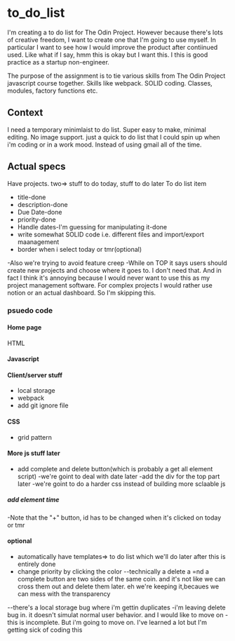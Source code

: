 # to_do_list
I'm creating a to do list for The Odin Project. However because there's lots of creative freedom, I want to create one that I'm going to use myself. In particular I want to see how I would improve the product after contiinued used.
Like what if I say, hmm this is okay but I want this. I this is good practice as a startup non-engineer.

The purpose of the assignment is to tie various skills from The Odin Project javascript course together.
Skills like webpack. SOLID coding. Classes, modules, factory functions etc.

## Context
I need a temporary minimlaist to do list. Super easy to make, minimal editing. No image support. just a quick to do list 
that I could spin up when i'm coding or in a work mood. Instead of using gmail all of the time.

## Actual specs
Have projects. two=> stuff to do today, stuff to do later
To do list item
* title-done
* description-done
* Due Date-done
* priority-done
* Handle dates-I'm guessing for manipulating it-done
* write somewhat SOLID code i.e. different files and import/export maanagement
* border when i select today or tmr(optional) 

-Also we're trying to avoid feature creep 
-While on TOP it says users should create new projects and choose where it goes to. I don't need that. And in fact
I think it's annoying because I would never want to use this as my project management software. For complex projects
I would rather use notion or an actual dashboard. So I'm skipping this.

### psuedo code
#### Home page
HTML

#### Javascript


#### Client/server stuff
* local storage
* webpack
* add git ignore file

#### CSS
* grid pattern

#### More js stuff later
* add complete and delete button(which is probably a get all element script)
-we're goint to deal with date later
-add the div for the top part later
-we're goint to do a harder css instead of building more sclaable js 
##### add element time
-Note that the "+" button, id has to be changed when it's clicked on today or tmr
#### optional
* automatically have templates=> to do list which we'll do later after this is entirely done
* change priority by clicking the color
--technically a delete a =nd a complete button are two sides of the same coin. and it's not like we can cross them out and delete them later. eh we're keeping it,becaues we can mess with the transparency



--there's a local storage bug where i'm gettin duplicates
-i'm leaving delete bug in. it doesn't simulat normal user behavior. and I would like to move on
-this is incomplete. But i'm going to move on. I've learned a lot but I'm 
getting sick of coding this